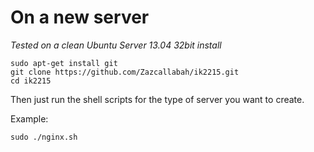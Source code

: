 On a new server
===============

*Tested on a clean Ubuntu Server 13.04 32bit install*

    sudo apt-get install git
    git clone https://github.com/Zazcallabah/ik2215.git
    cd ik2215

Then just run the shell scripts for the type of server you want to create.

Example:

    sudo ./nginx.sh
